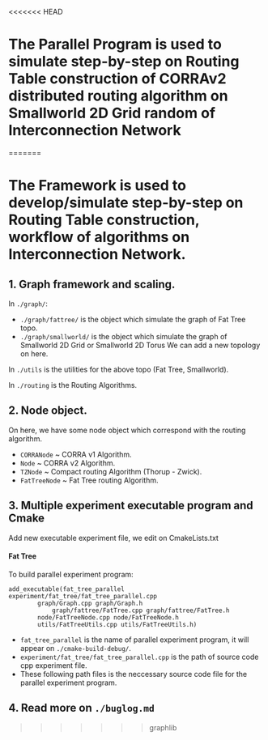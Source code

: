 <<<<<<< HEAD
# The Parallel Program is used to simulate step-by-step on Routing Table construction of CORRAv2 distributed routing algorithm on Smallworld 2D Grid random of Interconnection Network

=======
# The Framework is used to develop/simulate step-by-step on Routing Table construction, workflow of algorithms on Interconnection Network.

## 1. Graph framework and scaling.

In ```./graph/```:
* ```./graph/fattree/``` is the object which simulate the graph of Fat Tree topo.
* ```./graph/smallworld/``` is the object which simulate the graph of Smallworld 2D Grid or Smallworld 2D Torus
We can add a new topology on here.

In ```./utils``` is the utilities for the above topo (Fat Tree, Smallworld).

In ```./routing``` is the Routing Algorithms.

## 2. Node object.

On here, we have some node object which correspond with the routing algorithm.

* ```CORRANode``` ~ CORRA v1 Algorithm.
* ```Node``` ~ CORRA v2 Algorithm.
* ```TZNode``` ~ Compact routing Algorithm (Thorup - Zwick).
* ```FatTreeNode``` ~ Fat Tree routing Algorithm.

## 3. Multiple experiment executable program and Cmake 

Add new executable experiment file, we edit on CmakeLists.txt

#### Fat Tree 

To build parallel experiment program:

```$cmake
add_executable(fat_tree_parallel experiment/fat_tree/fat_tree_parallel.cpp
        graph/Graph.cpp graph/Graph.h
            graph/fattree/FatTree.cpp graph/fattree/FatTree.h
        node/FatTreeNode.cpp node/FatTreeNode.h
        utils/FatTreeUtils.cpp utils/FatTreeUtils.h)
```

* ```fat_tree_parallel``` is the name of parallel experiment program, it will appear on ```./cmake-build-debug/```.
* ```experiment/fat_tree/fat_tree_parallel.cpp``` is the path of source code cpp experiment file.
* These following path files is the neccessary source code file for the parallel experiment program.

## 4. Read more on ```./buglog.md```
>>>>>>> graphlib

